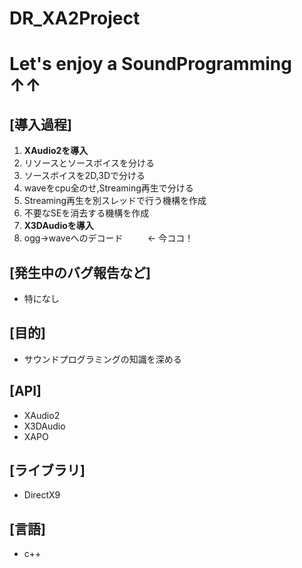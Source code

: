 # DR_XA2Project
<h1>Let's enjoy a SoundProgramming ↑↑</h1>

<h2>[導入過程]</h2>
<ol>
<li><b>XAudio2を導入</b></li>
<li>リソースとソースボイスを分ける</li>
<li>ソースボイスを2D,3Dで分ける</li>
<li>waveをcpu全のせ,Streaming再生で分ける</li>
<li>Streaming再生を別スレッドで行う機構を作成</li>
<li>不要なSEを消去する機構を作成</li>
<li><b>X3DAudioを導入</b></li>
<li>ogg→waveへのデコード           ← 今ココ！</li>
</ol>

<h2>[発生中のバグ報告など]</h2>
<ul>
<li>特になし</li>
</ul>

<h2>[目的]</h2>
<ul>
<li>サウンドプログラミングの知識を深める</li>
</ul>

<h2>[API]</h2>
<ul>
<li>XAudio2</li>
<li>X3DAudio</li>
<li>XAPO</li>
</ul>

<h2>[ライブラリ]</h2>
<ul>
<li>DirectX9</li>
</ul>

<h2>[言語]</h2>
<ul>
<li>c++</li>
</ul>
